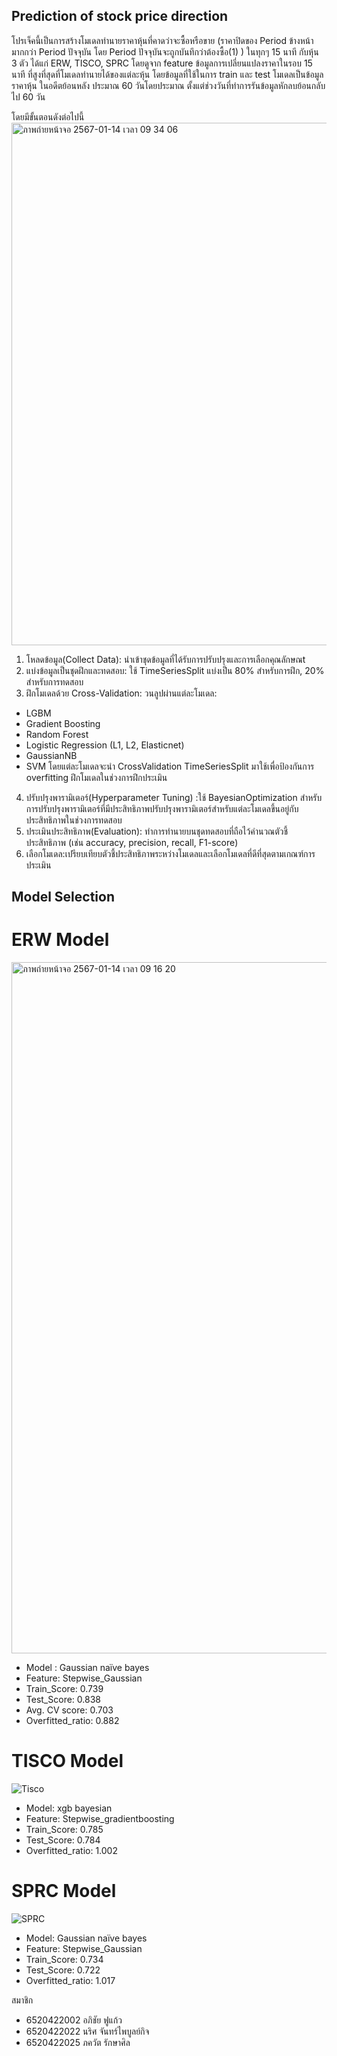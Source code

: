 ## Prediction of stock price direction
โปรเจ็คนี้เป็นการสร้างโมเดลทำนายราคาหุ้นที่คาดว่าจะซื้อหรือขาย (ราคาปิดของ Period ข้างหน้ามากกว่า Period ปัจจุบัน โดย Period ปัจจุบันจะถูกบันทึกว่าต้องซื้อ(1) ) ในทุกๆ 15 นาที กับหุ้น 3 ตัว ได้แก่ ERW, TISCO, SPRC โดยดูจาก feature ข้อมูลการเปลี่ยนแปลงราคาในรอบ 15 นาที ที่สูงที่สุดที่โมเดลทำนายได้ของแต่ละหุ้น โดยข้อมูลที่ใช้ในการ train และ test โมเดลเป็นข้อมูลราคาหุ้น ในอดีตย้อนหลัง ประมาณ 60 วันโดยประมาณ ตั้งแต่ช่วงวันที่ทำการรันข้อมูลหักลบย้อนกลับไป 60 วัน

โดยมีขั้นตอนดังต่อไปนี้
<img width="836" alt="ภาพถ่ายหน้าจอ 2567-01-14 เวลา 09 34 06" src="https://github.com/Taralimz/DADS-6003-Final-project/assets/122988569/6fed83f3-88d0-4d3e-acbd-d84c41b1889f">
1. โหลดข้อมูล(Collect Data): นำเข้าชุดข้อมูลที่ได้รับการปรับปรุงและการเลือกคุณลักษณt
2. แบ่งข้อมูลเป็นชุดฝึกและทดสอบ: ใช้ TimeSeriesSplit แบ่งเป็น 80% สำหรับการฝึก, 20% สำหรับการทดสอบ
3. ฝึกโมเดลด้วย Cross-Validation: วนลูปผ่านแต่ละโมเดล:
  - LGBM
  - Gradient Boosting
  - Random Forest
  - Logistic Regression (L1, L2, Elasticnet)
  - GaussianNB
  - SVM
โดยแต่ละโมเดลจะนำ CrossValidation TimeSeriesSplit มาใช้เพื่อป้องกันการ overfitting
ฝึกโมเดลในช่วงการฝึกประเมิน
4. ปรับปรุงพารามิเตอร์(Hyperparameter Tuning) :ใช้ BayesianOptimization สำหรับการปรับปรุงพารามิเตอร์ที่มีประสิทธิภาพปรับปรุงพารามิเตอร์สำหรับแต่ละโมเดลขึ้นอยู่กับประสิทธิภาพในช่วงการทดสอบ
5. ประเมินประสิทธิภาพ(Evaluation): ทำการทำนายบนชุดทดสอบที่ถือไว้คำนวณตัวชี้ประสิทธิภาพ (เช่น accuracy, precision, recall, F1-score)
6. เลือกโมเดล:เปรียบเทียบตัวชี้ประสิทธิภาพระหว่างโมเดลและเลือกโมเดลที่ดีที่สุดตามเกณฑ์การประเมิน

## Model Selection

# ERW Model
<img width="1106" alt="ภาพถ่ายหน้าจอ 2567-01-14 เวลา 09 16 20" src="https://github.com/Taralimz/DADS-6003-Final-project/assets/122988569/6ce8aece-9001-4210-b4fb-b4ccea45e252">

  - Model : Gaussian naïve bayes
  - Feature: Stepwise_Gaussian
  - Train_Score: 0.739
  - Test_Score: 0.838
  - Avg. CV score: 0.703
  - Overfitted_ratio: 0.882

# TISCO Model
![Tisco](https://github.com/Taralimz/DADS-6003-Final-project/assets/122988569/1c574c50-5a87-4467-b55e-19668c353020)
  - Model: xgb bayesian
  - Feature: Stepwise_gradientboosting
  - Train_Score: 0.785
  - Test_Score: 0.784
  - Overfitted_ratio: 1.002

  # SPRC Model
  ![SPRC](https://github.com/Taralimz/DADS-6003-Final-project/assets/122988569/252ff0f4-bd5b-496c-a6c7-8b1a3ed63eab)
  - Model: Gaussian naïve bayes
  - Feature: Stepwise_Gaussian
  - Train_Score: 0.734
  - Test_Score: 0.722
  - Overfitted_ratio: 1.017

สมาชิก
- 6520422002 อภิชัย ฟูแก้ว
- 6520422022 นริศ จันทร์ไพบูลย์กิจ
- 6520422025 ภควัต รักษาศิล


  
